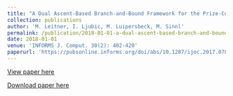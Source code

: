 ```yaml
---
title: "A Dual Ascent-Based Branch-and-Bound Framework for the Prize-Collecting Steiner Tree and Related Problems"
collection: publications
author: 'M. Leitner, I. Ljubic, M. Luipersbeck, M. Sinnl'
permalink: /publication/2018-01-01-a-dual-ascent-based-branch-and-bound-framework-for-the-prize-collecting-steiner-tree-and-related-problems
date: 2018-01-01
venue: 'INFORMS J. Comput. 30(2): 402-420'
paperurl: 'https://pubsonline.informs.org/doi/abs/10.1287/ijoc.2017.0788'
---
```

[View paper here](https://pubsonline.informs.org/doi/abs/10.1287/ijoc.2017.0788)

[Download paper here]({{site.url}}/docs/publications/da-TR.pdf)
